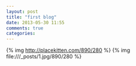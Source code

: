 ```yaml
---
layout: post
title: "first blog"
date: 2013-05-30 11:55
comments: true
categories:
---
```

{% img http://placekitten.com/890/280 %}
{% img file:///_posts/1.jpg/890/280 %}
